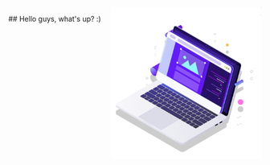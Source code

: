 <img src="pc.svg" min-width="300px" max-width="300px" width="300px" align="right" alt="Computador">

<p align="left">
  ## Hello guys, what's up? :)
</p>
